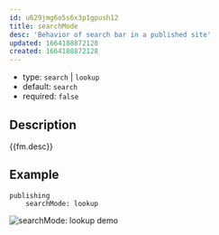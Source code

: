 ```yaml
---
id: u629jmg6o5s6x3p1gpush12
title: searchMode
desc: 'Behavior of search bar in a published site'
updated: 1664188872128
created: 1664188872128
---
```


- type: `search` | `lookup`
- default: `search`
- required: `false`

## Description
{{fm.desc}}

## Example

```
publishing
    searchMode: lookup
```

![searchMode: lookup demo](https://org-dendron-public-assets.s3.amazonaws.com/images/publishing-combined-search-bar.gif)